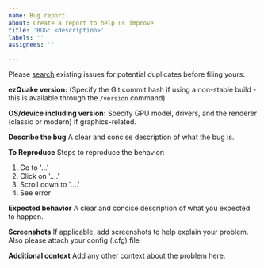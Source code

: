 ```yaml
---
name: Bug report
about: Create a report to help us improve
title: 'BUG: <description>'
labels: ''
assignees: ''

---
```


Please [search](https://github.com/ezQuake/ezquake-source/issues?q=is%3Aissue) existing issues for potential duplicates before filing yours:

**ezQuake version:**
(Specify the Git commit hash if using a non-stable build - this is available through the `/version` command)

**OS/device including version:**
Specify GPU model, drivers, and the renderer (classic or modern) if graphics-related.

**Describe the bug**
A clear and concise description of what the bug is.

**To Reproduce**
Steps to reproduce the behavior:
1. Go to '...'
2. Click on '....'
3. Scroll down to '....'
4. See error

**Expected behavior**
A clear and concise description of what you expected to happen.

**Screenshots**
If applicable, add screenshots to help explain your problem.
Also please attach your config (.cfg) file

**Additional context**
Add any other context about the problem here.

